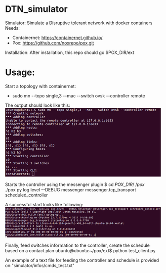 # DTN\_simulator

Simulator: Simulate a Disruptive tolerant network with docker containers
Needs: 
  * Containernet: https://containernet.github.io/
  * Pox: https://github.com/noxrepo/pox.git

Installation:
After installation, this repo should go $POX\_DIR/ext

# Usage:

Start a topology with containernet:
* sudo mn --topo single,3 --mac --switch ovsk --controller remote

The output should look like this:
![Starting containers](./simulator/pictures/starting_containernet.png "Starting containernet")


Starts the controller using the messenger plugin
  $ cd $POX\_DIR/
  ~/pox$ ./pox.py log.level --DEBUG messenger messenger.tcp\_transport scheduled\_controller

A successful start looks like following:
![Starting pox](./simulator/pictures/starting_pox.png "Starting pox")

Finally, feed switches information to the controller, create the schedule based on a contact plan
 ubuntu@ubuntu:~/pox/ext$ python test\_client.py 
 
An example of a text file for feeding the controller and schedule is provided on "simulator/infos/cmds\_test.txt"
